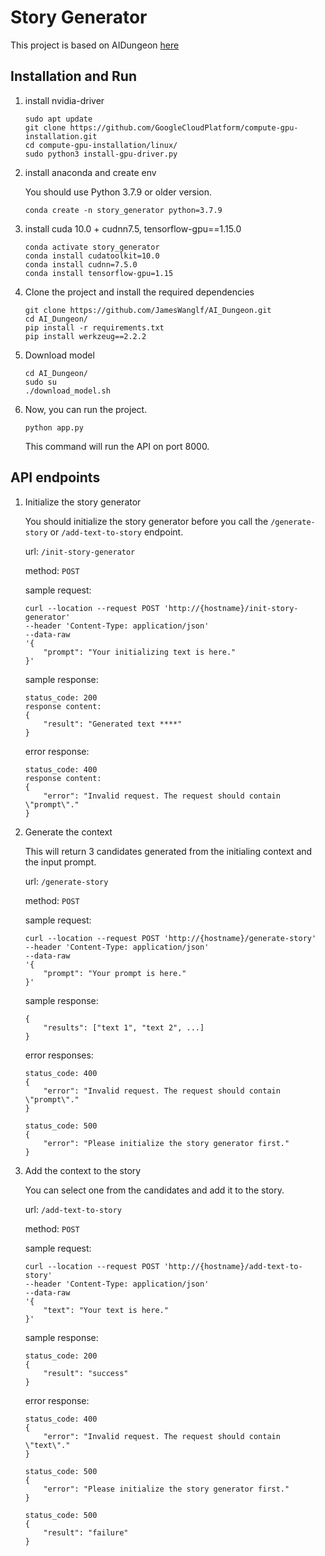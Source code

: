 # Story Generator

This project is based on AIDungeon [here](https://github.com/Latitude-Archives/AIDungeon/)

## Installation and Run

1. install nvidia-driver
    ```
    sudo apt update
    git clone https://github.com/GoogleCloudPlatform/compute-gpu-installation.git
    cd compute-gpu-installation/linux/
    sudo python3 install-gpu-driver.py
    ```
2. install anaconda and create env

    You should use Python 3.7.9 or older version.
    ```
    conda create -n story_generator python=3.7.9
    ```
3. install cuda 10.0 + cudnn7.5, tensorflow-gpu==1.15.0
    ```
    conda activate story_generator
    conda install cudatoolkit=10.0
    conda install cudnn=7.5.0
    conda install tensorflow-gpu=1.15
    ```
4. Clone the project and install the required dependencies
    ```
    git clone https://github.com/JamesWanglf/AI_Dungeon.git
    cd AI_Dungeon/
    pip install -r requirements.txt
    pip install werkzeug==2.2.2
    ```
5. Download model
    ```
    cd AI_Dungeon/
    sudo su
    ./download_model.sh
    ```
6. Now, you can run the project.
    ```
    python app.py
    ```
    This command will run the API on port 8000.

## API endpoints

1. Initialize the story generator

    You should initialize the story generator before you call the `/generate-story` or `/add-text-to-story` endpoint.

    url: `/init-story-generator`

    method: `POST`

    sample request: 
    ```
    curl --location --request POST 'http://{hostname}/init-story-generator'
    --header 'Content-Type: application/json'
    --data-raw 
    '{
        "prompt": "Your initializing text is here."
    }'
    ```

    sample response: 
    ```
    status_code: 200
    response content: 
    {
        "result": "Generated text ****"
    }
    ```

    error response:
    ```
    status_code: 400
    response content: 
    {
        "error": "Invalid request. The request should contain \"prompt\"."
    }
    ```

2. Generate the context

    This will return 3 candidates generated from the initialing context and the input prompt.

    url: `/generate-story`

    method: `POST`

    sample request:
    ```
    curl --location --request POST 'http://{hostname}/generate-story'
    --header 'Content-Type: application/json'
    --data-raw 
    '{
        "prompt": "Your prompt is here."
    }'
    ```

    sample response:
    ```
    {
        "results": ["text 1", "text 2", ...]
    }
    ```

    error responses:
    ```
    status_code: 400
    {
        "error": "Invalid request. The request should contain \"prompt\"."
    }

    status_code: 500
    {
        "error": "Please initialize the story generator first."
    }
    ```

3. Add the context to the story

    You can select one from the candidates and add it to the story.

    url: `/add-text-to-story`

    method: `POST`

    sample request:
    ```
    curl --location --request POST 'http://{hostname}/add-text-to-story'
    --header 'Content-Type: application/json'
    --data-raw 
    '{
        "text": "Your text is here."
    }'
    ```

    sample response:
    ```
    status_code: 200
    {
        "result": "success"
    }
    ```

    error response:
    ```
    status_code: 400
    {
        "error": "Invalid request. The request should contain \"text\"."
    }

    status_code: 500
    {
        "error": "Please initialize the story generator first."
    }

    status_code: 500
    {
        "result": "failure"
    }
    ```
